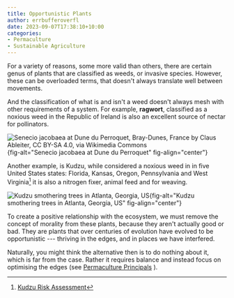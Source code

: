 ```yaml
---
title: Opportunistic Plants
author: errbufferoverfl
date: 2023-09-07T17:38:10+10:00
categories:
- Permaculture
- Sustainable Agriculture
---
```


For a variety of reasons, some more valid than others, there are certain genus of plants that are classified as weeds, or invasive species. However, these can be overloaded terms, that doesn't always translate well between movements.

And the classification of what is and isn't a weed doesn't always mesh with other requirements of a system. For example, **ragwort**, classified as a noxious weed in the Republic of Ireland is also an excellent source of nectar for pollinators.

![Senecio jacobaea at Dune du Perroquet, Bray-Dunes, France by Claus Ableiter, CC BY-SA 4.0, via Wikimedia Commons](/imgs/opportunistic-plants-1.png){fig-alt="Senecio jacobaea at Dune du Perroquet" fig-align="center"}

Another example, is Kudzu, while considered a noxious weed in in five United States states: Florida, Kansas, Oregon, Pennsylvania and West Virginia[^1] it is also a nitrogen fixer, animal feed and for weaving.

![Kudzu smothering trees in Atlanta, Georgia, US](/imgs/opportunistic-plants.png){fig-alt="Kudzu smothering trees in Atlanta, Georgia, US" fig-align="center"}

To create a positive relationship with the ecosystem, we must remove the concept of morality from these plants, because they aren't actually good or bad. They are plants that over centuries of evolution have evolved to be opportunistic --- thriving in the edges, and in places we have interfered.

Naturally, you might think the alternative then is to do nothing about it, which is far from the case. Rather it requires balance and instead focus on optimising the edges (see [Permaculture Principals](permaculture.md) ).

[^1]: [Kudzu Risk Assessment](https://www.daf.qld.gov.au/__data/assets/pdf_file/0004/74137/IPA-Kudzu-Risk-Assessment.pdf)